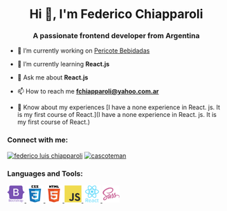 <h1 align="center">Hi 👋, I'm Federico Chiapparoli</h1>
<h3 align="center">A passionate frontend developer from Argentina</h3>

- 🔭 I’m currently working on [Pericote Bebidadas](https://github.com/fedechiapparoli/prueba-repo)

- 🌱 I’m currently learning **React.js**

- 💬 Ask me about **React.js**

- 📫 How to reach me **fchiapparoli@yahoo.com.ar**

- 📄 Know about my experiences [I have a none experience in React. js. It is my first course of React.](I have a none experience in React. js. It is my first course of React.)

<h3 align="left">Connect with me:</h3>
<p align="left">
<a href="https://fb.com/federico luis chiapparoli" target="blank"><img align="center" src="https://raw.githubusercontent.com/rahuldkjain/github-profile-readme-generator/master/src/images/icons/Social/facebook.svg" alt="federico luis chiapparoli" height="30" width="40" /></a>
<a href="https://instagram.com/cascoteman" target="blank"><img align="center" src="https://raw.githubusercontent.com/rahuldkjain/github-profile-readme-generator/master/src/images/icons/Social/instagram.svg" alt="cascoteman" height="30" width="40" /></a>
</p>

<h3 align="left">Languages and Tools:</h3>
<p align="left"> <a href="https://getbootstrap.com" target="_blank" rel="noreferrer"> <img src="https://raw.githubusercontent.com/devicons/devicon/master/icons/bootstrap/bootstrap-plain-wordmark.svg" alt="bootstrap" width="40" height="40"/> </a> <a href="https://www.w3schools.com/css/" target="_blank" rel="noreferrer"> <img src="https://raw.githubusercontent.com/devicons/devicon/master/icons/css3/css3-original-wordmark.svg" alt="css3" width="40" height="40"/> </a> <a href="https://www.w3.org/html/" target="_blank" rel="noreferrer"> <img src="https://raw.githubusercontent.com/devicons/devicon/master/icons/html5/html5-original-wordmark.svg" alt="html5" width="40" height="40"/> </a> <a href="https://developer.mozilla.org/en-US/docs/Web/JavaScript" target="_blank" rel="noreferrer"> <img src="https://raw.githubusercontent.com/devicons/devicon/master/icons/javascript/javascript-original.svg" alt="javascript" width="40" height="40"/> </a> <a href="https://reactjs.org/" target="_blank" rel="noreferrer"> <img src="https://raw.githubusercontent.com/devicons/devicon/master/icons/react/react-original-wordmark.svg" alt="react" width="40" height="40"/> </a> <a href="https://sass-lang.com" target="_blank" rel="noreferrer"> <img src="https://raw.githubusercontent.com/devicons/devicon/master/icons/sass/sass-original.svg" alt="sass" width="40" height="40"/> </a> </p>



